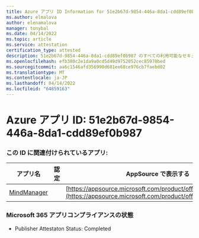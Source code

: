 ```yaml
---
title: Azure アプリ ID Information for 51e2b67d-9854-446a-8da1-cdd89ef0b987
ms.author: elmalova
author: elenamalova
manager: tonybal
ms.date: 04/14/2022
ms.topic: article
ms.service: attestation
certification_type: attested
description: 51e2b67d-9854-446a-8da1-cdd89ef0b987 のすべての利用可能なセキュリティとコンプライアンス情報。
ms.openlocfilehash: efb380c2e1da9a0cd5d49d9752052cec85970bed
ms.sourcegitcommit: aa6c1546afd356990d681ee68ce976cb7faebd02
ms.translationtype: MT
ms.contentlocale: ja-JP
ms.lasthandoff: 04/14/2022
ms.locfileid: "64859163"
---
```

# <a name="azure-app-id-51e2b67d-9854-446a-8da1-cdd89ef0b987"></a>Azure アプリ ID: 51e2b67d-9854-446a-8da1-cdd89ef0b987


### <a name="apps-associated-with-this-id"></a>この ID に関連付けられているアプリ:
| **アプリ名** | **認定** | **AppSource で表示する** |
|--------------|---------------|-----------------------|
| [MindManager](../forward/WA200002261.md) |  | [https://appsource.microsoft.com/product/office/WA200002261](https://appsource.microsoft.com/product/office/WA200002261) |

### <a name="microsoft-365-app-compliance-status"></a>Microsoft 365 アプリコンプライアンスの状態
- Publisher Attestaton Status: Completed
